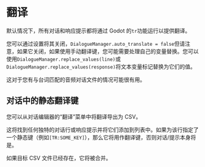 # 翻译

默认情况下，所有对话和响应提示都将通过 Godot 的`tr`功能运行以提供翻译。

您可以通过设置将其关闭，`DialogueManager.auto_translate = false`但请注意，如果它关闭，如果使用手动翻译键，您可能需要处理自己的变量替换。您可以使用`DialogueManager.replace_values(line)`或`DialogueManager.replace_values(response)`将文本变量标记替换为它们的值。

这对于您有与台词匹配的音频对话文件的情况可能很有用。

## 对话中的静态翻译键

您可以从对话编辑器的“翻译”菜单中将翻译导出为 CSV。

这将找到任何独特的对话行或响应提示并将它们添加到列表中。如果为该行指定了一个静态键（例如`[TR:SOME_KEY]`），那么它将用作翻译键，否则对话/提示本身将是。

如果目标 CSV 文件已经存在，它将被合并。